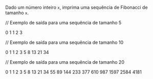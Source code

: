 Dado um número inteiro `x`, imprima uma sequência de Fibonacci de tamanho `x`.


// Exemplo de saída para uma sequência de tamanho 5

0 1 1 2 3

// Exemplo de saída para uma sequência de tamanho 10

0 1 1 2 3 5 8 13 21 34

// Exemplo de saída para uma sequência de tamanho 20

0 1 1 2 3 5 8 13 21 34 55 89 144 233 377 610 987 1597 2584 4181
